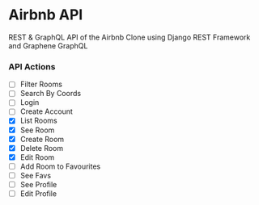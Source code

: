 # Airbnb API

REST & GraphQL API of the Airbnb Clone using Django REST Framework and Graphene GraphQL

### API Actions

- [ ] Filter Rooms
- [ ] Search By Coords
- [ ] Login
- [ ] Create Account
- [x] List Rooms
- [x] See Room
- [x] Create Room
- [x] Delete Room
- [x] Edit Room
- [ ] Add Room to Favourites
- [ ] See Favs
- [ ] See Profile
- [ ] Edit Profile
